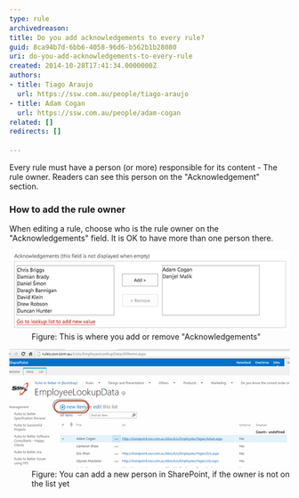 ```yaml
---
type: rule
archivedreason: 
title: Do you add acknowledgements to every rule?
guid: 8ca94b7d-6bb6-4058-96d6-b562b1b28080
uri: do-you-add-acknowledgements-to-every-rule
created: 2014-10-28T17:41:34.0000000Z
authors:
- title: Tiago Araujo
  url: https://ssw.com.au/people/tiago-araujo
- title: Adam Cogan
  url: https://ssw.com.au/people/adam-cogan
related: []
redirects: []

---
```


Every rule must have a person (or more) responsible for its content - The rule owner. Readers can see this person on the "Acknowledgement" section.

<!--endintro-->

### How to add the rule owner

When editing a rule, choose who is the rule owner on the "Acknowledgements" field. It is OK to have more than one person there.
<dl class="image"><dt> 
      <img src="acknowledgements.jpg" alt="acknowledgements.jpg"></dt><dd>Figure: This is where you add or remove "Acknowledgements"</dd></dl><dl class="image"><dt> 
      <img src="add-new-value.png" alt="acknowledgements.jpg"></dt><dd>Figure: You can add a new person in SharePoint, if the owner is not on the list yet</dd></dl>
